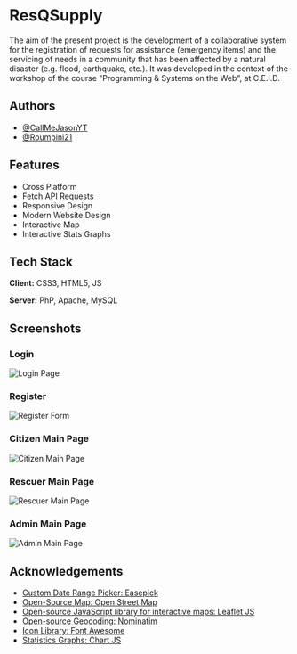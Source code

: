 
# ResQSupply

The aim of the present project is the development of a collaborative system for the registration of requests for assistance (emergency items) and the servicing of needs in a community that has been affected by a natural disaster (e.g. flood, earthquake, etc.). It was developed in the context of the workshop of the course "Programming & Systems on the Web", at C.E.I.D.


## Authors

- [@CallMeJasonYT](https://github.com/CallMeJasonYT)
- [@Roumpini21](https://github.com/Roumpini21)


## Features

- Cross Platform
- Fetch API Requests
- Responsive Design
- Modern Website Design
- Interactive Map
- Interactive Stats Graphs

## Tech Stack

**Client:** CSS3, HTML5, JS

**Server:** PhP, Apache, MySQL

## Screenshots

### Login
![Login Page](https://snipboard.io/0OF7ha.jpg)
### Register
![Register Form](https://snipboard.io/GqTBnc.jpg)
### Citizen Main Page
![Citizen Main Page](https://snipboard.io/xT9aVW.jpg)
### Rescuer Main Page
![Rescuer Main Page](https://snipboard.io/tT9pKb.jpg)
### Admin Main Page
![Admin Main Page](https://snipboard.io/p3BEUA.jpg)

## Acknowledgements

 - [Custom Date Range Picker: Easepick ](https://easepick.com/)
 - [Open-Source Map: Open Street Map](https://www.openstreetmap.org/)
 - [Open-source JavaScript library for interactive maps: Leaflet JS](https://leafletjs.com/)
 - [Open-source Geocoding: Nominatim](https://nominatim.org/)
 - [Icon Library: Font Awesome](https://fontawesome.com/)
 - [Statistics Graphs: Chart JS](https://www.chartjs.org/)
